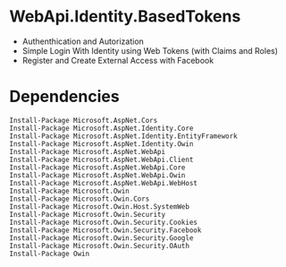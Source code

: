 # WebApi.Identity.BasedTokens

  - Authenthication and Autorization
  - Simple Login With Identity using Web Tokens (with Claims and Roles)
  - Register and Create External Access with Facebook

# Dependencies

    Install-Package Microsoft.AspNet.Cors
    Install-Package Microsoft.AspNet.Identity.Core
    Install-Package Microsoft.AspNet.Identity.EntityFramework
    Install-Package Microsoft.AspNet.Identity.Owin
    Install-Package Microsoft.AspNet.WebApi
    Install-Package Microsoft.AspNet.WebApi.Client
    Install-Package Microsoft.AspNet.WebApi.Core
    Install-Package Microsoft.AspNet.WebApi.Owin
    Install-Package Microsoft.AspNet.WebApi.WebHost
    Install-Package Microsoft.Owin
    Install-Package Microsoft.Owin.Cors
    Install-Package Microsoft.Owin.Host.SystemWeb
    Install-Package Microsoft.Owin.Security
    Install-Package Microsoft.Owin.Security.Cookies
    Install-Package Microsoft.Owin.Security.Facebook
    Install-Package Microsoft.Owin.Security.Google
    Install-Package Microsoft.Owin.Security.OAuth
    Install-Package Owin




